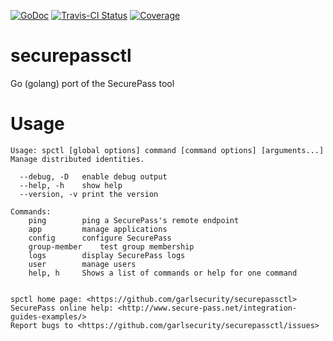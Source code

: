 [![GoDoc](https://godoc.org/github.com/garlsecurity/securepassctl?status.svg)](https://godoc.org/github.com/garlsecurity/securepassctl)
[![Travis-CI 
Status](https://api.travis-ci.org/garlsecurity/securepassctl.png?branch=master)](http://travis-ci.org/#!/garlsecurity/securepassctl)
[![Coverage](http://gocover.io/_badge/github.com/garlsecurity/securepassctl?0)](http://gocover.io/github.com/garlsecurity/securepassctl)

# securepassctl

Go (golang) port of the SecurePass tool

# Usage
```console
Usage: spctl [global options] command [command options] [arguments...]
Manage distributed identities.
  
  --debug, -D	enable debug output
  --help, -h	show help
  --version, -v	print the version
  
Commands:
    ping		ping a SecurePass's remote endpoint
    app			manage applications
    config		configure SecurePass
    group-member	test group membership
    logs		display SecurePass logs
    user		manage users
    help, h		Shows a list of commands or help for one command
    

spctl home page: <https://github.com/garlsecurity/securepassctl>
SecurePass online help: <http://www.secure-pass.net/integration-guides-examples/>
Report bugs to <https://github.com/garlsecurity/securepassctl/issues>
```
